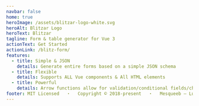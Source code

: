 ```yaml
---
navbar: false
home: true
heroImage: /assets/blitzar-logo-white.svg
heroAlt: Blitzar Logo
heroText: Blitzar
tagline: Form & table generator for Vue 3
actionText: Get Started
actionLink: /blitz-form/
features:
  - title: Simple & JSON
    details: Generate entire forms based on a simple JSON schema
  - title: Flexible
    details: Supports ALL Vue components & All HTML elements
  - title: Powerful
    details: Arrow functions allow for validation/conditional fields/changing props
footer: MIT Licensed 　・　 Copyright © 2018-present 　・　 Mesqueeb — Luca Ban
---
```

